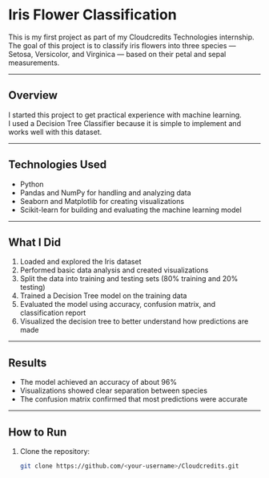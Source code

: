 # Iris Flower Classification  

This is my first project as part of my Cloudcredits Technologies internship.  
The goal of this project is to classify iris flowers into three species — Setosa, Versicolor, and Virginica — based on their petal and sepal measurements.  

---

## Overview  
I started this project to get practical experience with machine learning.  
I used a Decision Tree Classifier because it is simple to implement and works well with this dataset.  

---

## Technologies Used  
- Python  
- Pandas and NumPy for handling and analyzing data  
- Seaborn and Matplotlib for creating visualizations  
- Scikit-learn for building and evaluating the machine learning model  

---

## What I Did  
1. Loaded and explored the Iris dataset  
2. Performed basic data analysis and created visualizations  
3. Split the data into training and testing sets (80% training and 20% testing)  
4. Trained a Decision Tree model on the training data  
5. Evaluated the model using accuracy, confusion matrix, and classification report  
6. Visualized the decision tree to better understand how predictions are made  

---

## Results  
- The model achieved an accuracy of about 96%  
- Visualizations showed clear separation between species  
- The confusion matrix confirmed that most predictions were accurate  

---

## How to Run  
1. Clone the repository:
   ```bash
   git clone https://github.com/<your-username>/Cloudcredits.git

